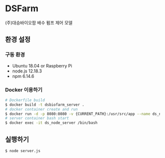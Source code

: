 # DSFarm
(주)대승바이오팜 배수 펌프 제어 모델

## 환경 설정

### 구동 환경

- Ubuntu 18.04 or Raspberry Pi
- node.js 12.18.3
- npm 6.14.6

### Docker 이용하기

```bash
# Dockerfile build
$ docker build -t dsbiofarm_server .
# docker container create and run
$ docker run -d -p 8080:8080 -v {CURRENT_PATH}:/usr/src/app --name ds_node_server dsbiofarm_server
# server container bash start
$ docker exec -it ds_node_server /bin/bash
```

## 실행하기

```bash
$ node server.js
```